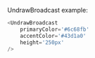 UndrawBroadcast example:

```js
<UndrawBroadcast 
    primaryColor='#6c68fb'
    accentColor='#43d1a0'
    height='250px'
/>
```